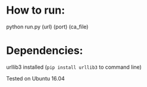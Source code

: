 # How to run:

python run.py (url) (port) (ca_file)

# Dependencies:

urllib3 installed (`pip install urllib3` to command line)

Tested on Ubuntu 16.04
